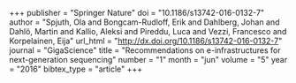 +++
publisher = "Springer Nature"
doi = "10.1186/s13742-016-0132-7"
author = "Spjuth, Ola and Bongcam-Rudloff, Erik and Dahlberg, Johan and Dahlö, Martin and Kallio, Aleksi and Pireddu, Luca and Vezzi, Francesco and Korpelainen, Eija"
url_html = "http://dx.doi.org/10.1186/s13742-016-0132-7"
journal = "GigaScience"
title = "Recommendations on e-infrastructures for next-generation sequencing"
number = "1"
month = "jun"
volume = "5"
year = "2016"
bibtex_type = "article"
+++

